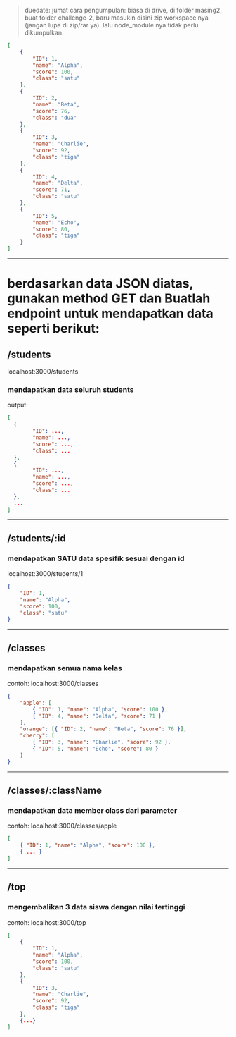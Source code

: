 > duedate: jumat
> cara pengumpulan: biasa di drive, di folder masing2, buat folder challenge-2, baru masukin disini zip workspace nya (jangan lupa di zip/rar ya). lalu node_module nya tidak perlu dikumpulkan.

```json
[
	{
		"ID": 1,
		"name": "Alpha",
		"score": 100,
		"class": "satu"
	},
	{
		"ID": 2,
		"name": "Beta",
		"score": 76,
		"class": "dua"
	},
	{
		"ID": 3,
		"name": "Charlie",
		"score": 92,
		"class": "tiga"
	},
	{
		"ID": 4,
		"name": "Delta",
		"score": 71,
		"class": "satu"
	},
	{
		"ID": 5,
		"name": "Echo",
		"score": 80,
		"class": "tiga"
	}
]
```

---

# berdasarkan data JSON diatas, gunakan method GET dan Buatlah endpoint untuk mendapatkan data seperti berikut:

## /students

localhost:3000/students

### mendapatkan data seluruh students

output:

```json
[
  {
		"ID": ...,
		"name": ...,
		"score": ...,
		"class": ...
  },
  {
		"ID": ...,
		"name": ...,
		"score": ...,
		"class": ...
  },
  ...
]
```

---

## /students/:id

### mendapatkan SATU data spesifik sesuai dengan id

localhost:3000/students/1

```json
{
	"ID": 1,
	"name": "Alpha",
	"score": 100,
	"class": "satu"
}
```

---

## /classes

### mendapatkan semua nama kelas

contoh: localhost:3000/classes

```json
{
	"apple": [
		{ "ID": 1, "name": "Alpha", "score": 100 },
		{ "ID": 4, "name": "Delta", "score": 71 }
	],
	"orange": [{ "ID": 2, "name": "Beta", "score": 76 }],
	"cherry": [
		{ "ID": 3, "name": "Charlie", "score": 92 },
		{ "ID": 5, "name": "Echo", "score": 80 }
	]
}
```

---

## /classes/:className

### mendapatkan data member class dari parameter

contoh: localhost:3000/classes/apple

```json
[
	{ "ID": 1, "name": "Alpha", "score": 100 },
	{ ... }
]
```

---

## /top

### mengembalikan 3 data siswa dengan nilai tertinggi

contoh: localhost:3000/top

```json
[
	{
		"ID": 1,
		"name": "Alpha",
		"score": 100,
		"class": "satu"
	},
	{
		"ID": 3,
		"name": "Charlie",
		"score": 92,
		"class": "tiga"
    },
    {...}
]
```
